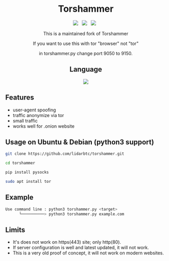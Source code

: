 <div align=center>
 
# Torshammer
 <p>
 <img src="https://img.shields.io/github/stars/lidarbtc/torshammer?color=%23DF0067&style=for-the-badge"/> &nbsp;
 <img src="https://img.shields.io/github/forks/lidarbtc/torshammer?color=%239999FF&style=for-the-badge"/> &nbsp;
 <img src="https://img.shields.io/github/license/lidarbtc/torshammer?color=%23E8E8E8&style=for-the-badge"/> &nbsp;
 
This is a maintained fork of Torshammer

If you want to use this with tor "browser" not "tor"

in torshammer.py change port 9050 to 9150.

## Language</br>

<img src="https://img.shields.io/badge/Python-FFDD00?style=for-the-badge&logo=python&logoColor=blue"/></br>

</div>

## Features

- user-agent spoofing
- traffic anonymize via tor
- small traffic
- works well for .onion website

## Usage on Ubuntu & Debian (python3 support)

```sh
git clone https://github.com/lidarbtc/torshammer.git

cd torshammer

pip install pysocks

sudo apt install tor

```

## Example

```sh
Use command line : python3 torshammer.py <target>
      └──────────> python3 torshammer.py example.com
```

## Limits

- It's does not work on https(443) site; only http(80).
- If server configuration is well and latest updated, it will not work.
- This is a very old proof of concept, it will not work on modern websites.